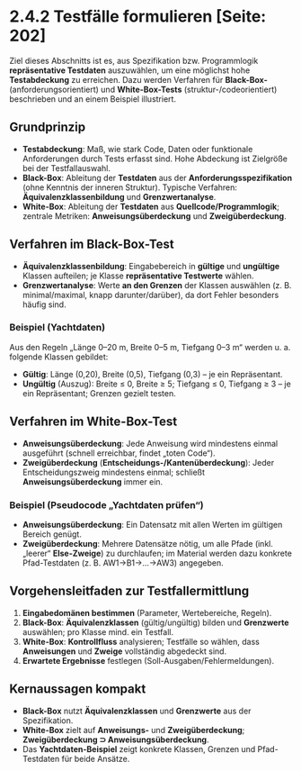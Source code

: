 # 2.4.2 Testfälle formulieren [Seite: 202]

Ziel dieses Abschnitts ist es, aus Spezifikation bzw. Programmlogik **repräsentative Testdaten** auszuwählen, um eine möglichst hohe **Testabdeckung** zu erreichen. Dazu werden Verfahren für **Black-Box-** (anforderungsorientiert) und **White-Box-Tests** (struktur-/codeorientiert) beschrieben und an einem Beispiel illustriert. 

## Grundprinzip

* **Testabdeckung**: Maß, wie stark Code, Daten oder funktionale Anforderungen durch Tests erfasst sind. Hohe Abdeckung ist Zielgröße bei der Testfallauswahl. 
* **Black-Box**: Ableitung der **Testdaten** aus der **Anforderungsspezifikation** (ohne Kenntnis der inneren Struktur). Typische Verfahren: **Äquivalenzklassenbildung** und **Grenzwertanalyse**. 
* **White-Box**: Ableitung der **Testdaten** aus **Quellcode/Programmlogik**; zentrale Metriken: **Anweisungsüberdeckung** und **Zweigüberdeckung**. 

## Verfahren im Black-Box-Test

* **Äquivalenzklassenbildung**: Eingabebereich in **gültige** und **ungültige** Klassen aufteilen; je Klasse **repräsentative Testwerte** wählen.
* **Grenzwertanalyse**: Werte **an den Grenzen** der Klassen auswählen (z. B. minimal/maximal, knapp darunter/darüber), da dort Fehler besonders häufig sind. 

### Beispiel (Yachtdaten)

Aus den Regeln „Länge 0–20 m, Breite 0–5 m, Tiefgang 0–3 m“ werden u. a. folgende Klassen gebildet:

* **Gültig**: Länge (0,20), Breite (0,5), Tiefgang (0,3) – je ein Repräsentant.
* **Ungültig** (Auszug): Breite ≤ 0, Breite ≥ 5; Tiefgang ≤ 0, Tiefgang ≥ 3 – je ein Repräsentant; Grenzen gezielt testen.

## Verfahren im White-Box-Test

* **Anweisungsüberdeckung**: Jede Anweisung wird mindestens einmal ausgeführt (schnell erreichbar, findet „toten Code“).
* **Zweigüberdeckung** (**Entscheidungs-/Kantenüberdeckung**): Jeder Entscheidungszweig mindestens einmal; schließt **Anweisungsüberdeckung** immer ein. 

### Beispiel (Pseudocode „Yachtdaten prüfen“)

* **Anweisungsüberdeckung**: Ein Datensatz mit allen Werten im gültigen Bereich genügt.
* **Zweigüberdeckung**: Mehrere Datensätze nötig, um alle Pfade (inkl. „leerer“ **Else-Zweige**) zu durchlaufen; im Material werden dazu konkrete Pfad-Testdaten (z. B. AW1→B1→…→AW3) angegeben. 

## Vorgehensleitfaden zur Testfallermittlung

1. **Eingabedomänen bestimmen** (Parameter, Wertebereiche, Regeln). 
2. **Black-Box**: **Äquivalenzklassen** (gültig/ungültig) bilden und **Grenzwerte** auswählen; pro Klasse mind. ein Testfall.
3. **White-Box**: **Kontrollfluss** analysieren; Testfälle so wählen, dass **Anweisungen** und **Zweige** vollständig abgedeckt sind. 
4. **Erwartete Ergebnisse** festlegen (Soll-Ausgaben/Fehlermeldungen). 

## Kernaussagen kompakt

* **Black-Box** nutzt **Äquivalenzklassen** und **Grenzwerte** aus der Spezifikation. 
* **White-Box** zielt auf **Anweisungs-** und **Zweigüberdeckung**; **Zweigüberdeckung ⊃ Anweisungsüberdeckung**. 
* Das **Yachtdaten-Beispiel** zeigt konkrete Klassen, Grenzen und Pfad-Testdaten für beide Ansätze.
